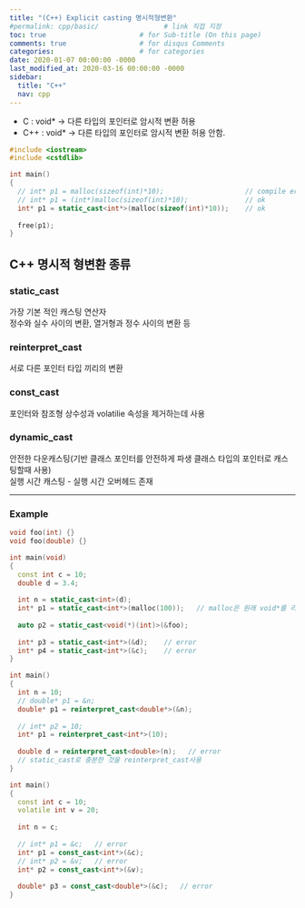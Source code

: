 ```yaml
---
title: "(C++) Explicit casting 명시적형변환"
#permalink: cpp/basic/                # link 직접 지정
toc: true                       # for Sub-title (On this page)
comments: true                  # for disqus Comments
categories:                     # for categories
date: 2020-01-07 00:00:00 -0000
last_modified_at: 2020-03-16 00:00:00 -0000
sidebar:
  title: "C++"
  nav: cpp
---
```


* C : void* → 다른 타입의 포인터로 암시적 변환 허용
* C++ : void* → 다른 타입의 포인터로 암시적 변환 허용 안함.

```cpp
#include <iostream>
#include <cstdlib>

int main()
{
  // int* p1 = malloc(sizeof(int)*10);                    // compile error
  // int* p1 = (int*)malloc(sizeof(int)*10);              // ok
  int* p1 = static_cast<int*>(malloc(sizeof(int)*10));    // ok
  
  free(p1);
}
```

## C++ 명시적 형변환 종류

### static_cast 

가장 기본 적인 캐스팅 연산자<br>
정수와 실수 사이의 변환, 열거형과 정수 사이의 변환 등<br>

### reinterpret_cast

서로 다른 포인터 타입 끼리의 변환<br>

### const_cast

포인터와 참조형 상수성과 volatilie 속성을 제거하는데 사용<br>

### dynamic_cast

안전한 다운캐스팅(기반 클래스 포인터를 안전하게 파생 클래스 타입의 포인터로 캐스팅할때 사용)<br>
실행 시간 캐스팅 - 실행 시간 오버헤드 존재<br>

---

### Example

```cpp
void foo(int) {}
void foo(double) {}

int main(void)
{
  const int c = 10;
  double d = 3.4;
  
  int n = static_cast<int>(d);
  int* p1 = static_cast<int*>(malloc(100));   // malloc은 원래 void*를 리턴
  
  auto p2 = static_cast<void(*)(int)>(&foo);
  
  int* p3 = static_cast<int*>(&d);    // error
  int* p4 = static_cast<int*>(&c);    // error
}
```

```cpp
int main()
{
  int n = 10;
  // double* p1 = &n;
  double* p1 = reinterpret_cast<double*>(&n);
  
  // int* p2 = 10;
  int* p1 = reinterpret_cast<int*>(10);
  
  double d = reinterpret_cast<double>(n);   // error
  // static_cast로 충분한 것을 reinterpret_cast사용
}
```

```cpp
int main()
{
  const int c = 10;
  volatile int v = 20;
  
  int n = c;
  
  // int* p1 = &c;   // error
  int* p1 = const_cast<int*>(&c);
  // int* p2 = &v;   // error
  int* p2 = const_cast<int*>(&v);
  
  double* p3 = const_cast<double*>(&c);   // error
}
```